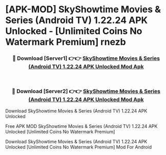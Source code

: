 # [APK-MOD] SkyShowtime  Movies & Series (Android TV) 1.22.24 APK Unlocked - [Unlimited Coins No Watermark Premium] rnezb



<div align="center">
<h3>🔴 Download [Server1] 👉👉 <a href="https://momento.my/?title=SkyShowtime__Movies_&_Series_(Android_TV)_1.22.24_APK_Unlocked">SkyShowtime  Movies & Series (Android TV) 1.22.24 APK Unlocked Mod Apk</a></h3><br>

<h3>🔴 Download [Server2] 👉👉 <a href="https://momento.my/?title=SkyShowtime__Movies_&_Series_(Android_TV)_1.22.24_APK_Unlocked">SkyShowtime  Movies & Series (Android TV) 1.22.24 APK Unlocked Mod Apk</a></h3>
</div>



Download SkyShowtime  Movies & Series (Android TV) 1.22.24 APK Unlocked 

Free APK MOD SkyShowtime  Movies & Series (Android TV) 1.22.24 APK Unlocked [Unlimited Coins No Watermark Premium]

Download SkyShowtime  Movies & Series (Android TV) 1.22.24 APK Unlocked [Unlimited Coins No Watermark Premium] Mod For Android
